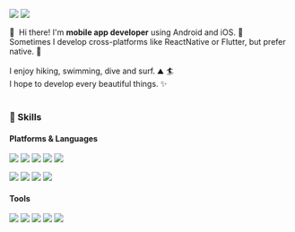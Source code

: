 <p>
  <a href="mailto:jackma914@gmail.com" target="_blank"><img src="https://img.shields.io/badge/jackma914@gmail.com-EA4335?style=flat-square&logo=Gmail&logoColor=white"/></a>
    <a href="mailto:https://jackma914.github.io/" target="_blank"><img src="https://img.shields.io/badge/BLOG-B5B5B6?style=flat-square&logo=Velog&logoColor=white"/></a>
</p>

<p>
  👋&nbsp; Hi there! I'm <b>mobile app developer</b> using Android and iOS. 🚀<br/>
  Sometimes I develop cross-platforms like ReactNative or Flutter, but prefer native. 💖<br/><br/>
  I enjoy hiking, swimming, dive and surf. ⛰ 🏄<br/>
  I hope to develop every beautiful things. ✨ <br/><br/>
</p>

### 💪 Skills
#### Platforms & Languages
<p>
  <img src="https://img.shields.io/badge/Android-3DDC84?style=flat-square&logo=Android&logoColor=white"/>
  <img src="https://img.shields.io/badge/iOS-000000?style=flat-square&logo=iOS&logoColor=white"/>
  <img src="https://img.shields.io/badge/ReactNative-61DAFB?style=flat-square&logo=React&logoColor=black"/>
  <img src="https://img.shields.io/badge/Flutter-02569B?style=flat-square&logo=Flutter&logoColor=white"/>
  <img src="https://img.shields.io/badge/Cordova-E8E8E8?style=flat-square&logo=Apache%20Cordova&logoColor=black"/>
</p>
<p>
  <img src="https://img.shields.io/badge/Kotlin-0095D5?style=flat-square&logo=Kotlin&logoColor=white"/> 
  <img src="https://img.shields.io/badge/Swift-FA7343?style=flat-square&logo=Swift&logoColor=white"/>
  <img src="https://img.shields.io/badge/Java-007396?style=flat-square&logo=Java&logoColor=white"/>
  <img src="https://img.shields.io/badge/TypeScript-3178C6?style=flat-square&logo=TypeScript&logoColor=white"/>
</p>

#### Tools
<p>
  <img src="https://img.shields.io/badge/ReactiveX-B7178C?style=flat-square&logo=ReactiveX&logoColor=white"/>
  <img src="https://img.shields.io/badge/Firebase-FFCA28?style=flat-square&logo=Firebase&logoColor=black"/>
  <img src="https://img.shields.io/badge/Realm-39477F?style=flat-square&logo=Realm&logoColor=white"/>
  <img src="https://img.shields.io/badge/Bitrise-683D87?style=flat-square&logo=Bitrise&logoColor=white"/>
  <img src="https://img.shields.io/badge/Git-F05032?style=flat-square&logo=Git&logoColor=white"/>
</p>
